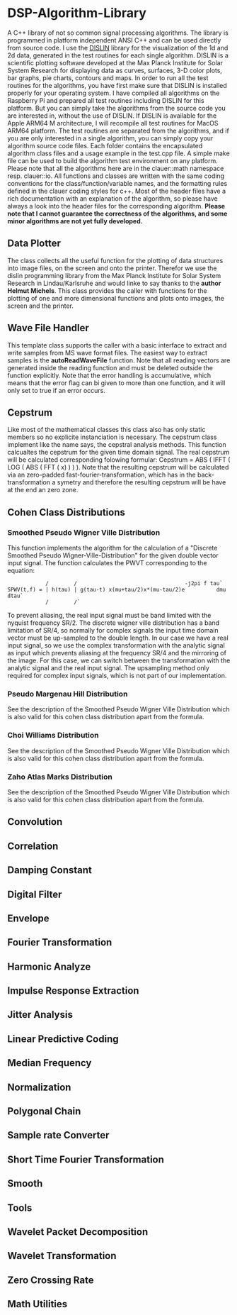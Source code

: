 # DSP-Algorithm-Library
A C++ library of not so common signal processing algorithms. The library is programmed in platform independent ANSI C++ and can be used directly from source code. I use the [DISLIN](https://www.dislin.de) library for the visualization of the 1d and 2d data, generated in the test routines for each single algorithm. DISLIN is a scientific plotting software developed at the Max Planck Institute for Solar System Research for displaying data as curves, surfaces, 3-D color plots, bar graphs, pie charts, contours and maps. In order to run all the test routines for the algorithms, you have first make sure that DISLIN is installed properly for your operating system. I have compiled all algorithms on the Raspberry Pi and prepared all test routines including DISLIN for this platform. But you can simply take the algorithms from the source code you are interested in, without the use of DISLIN. If DISLIN is available for the Apple ARM64 M architecture, I will recompile all test routines for MacOS ARM64 platform. The test routines are separated from the algorithms, and if you are only interested in a single algorithm, you can simply copy your algorithm source code files. Each folder contains the encapsulated algorithm class files and a usage example in the test.cpp file. A simple make file can be used to build the algorithm test environment on any platform. Please note that all the algorithms here are in the clauer::math namespace resp. clauer::io. All functions and classes are written with the same coding conventions for the class/function/variable names, and the formatting rules defined in the clauer coding styles for c++. Most of the header files have a rich documentation with an explanation of the algorithm, so please have always a look into the header files for the corresponding algorithm.  **Please note that I cannot guarantee the correctness of the algorithms, and some minor algorithms are not yet fully developed.**

## Data Plotter
The class collects all the useful function for the plotting of data structures into image files, on the screen and onto the printer. Therefor we use the dislin programming library from the Max Planck Institute for Solar System Research in Lindau/Karlsruhe and would linke to say thanks to the **author Helmut Michels**. This class provides the caller with functions for the plotting of one and more dimensional functions and plots onto images, the screen and the printer.
 
## Wave File Handler
This template class supports the caller with a basic interface to extract and write samples from MS wave format files. The easiest way to extract samples is the **autoReadWaveFile** function. Note that all reading vectors are generated inside the reading function and must be deleted outside the function explicitly. Note that the error handling is accumulative, which means that the error flag can bi given to more than one function, and it will only set to true if an error occurs.
 
## Cepstrum
Like most of the mathematical classes this class also has only static members so no explicite instanciation is necessary. The cepstrum class implement like the name says, the  cepstral analysis methods. This function calcualtes the cepstrum for the given time domain signal. The real cepstrum will be calculated corresponding folowing formular: Cepstrum = ABS ( IFFT ( LOG ( ABS ( FFT ( x) ) ) ). Note that the resulting cepstrum will be calculated via an zero-padded fast-fourier-transformation, which has in the back-transformation a symetry and therefore the resulting cepstrum will be have at the end an zero zone.
  
## Cohen Class Distributions

### Smoothed Pseudo Wigner Ville Distribution
This function implements the algorithm for the calculation of a "Discrete Smoothed Pseudo Wigner-Ville-Distribution" for the given double vector input signal. The function calculates the PWVT corresponding to the equation:

```
            /        /                                  -j2pi f tau`
SPWV(t,f) = | h(tau) | g(tau-t) x(mu+tau/2)x*(mu-tau/2)e          dmu dtau`
            /        /`
```

To prevent aliasing, the real input signal must be band limited with the nyquist frequency SR/2. The discrete wigner ville distribution has a band limitation of SR/4, so normally for complex signals the input time domain vector must be up-sampled to the double length. In our case we have a real input signal, so we use the complex transformation with the analytic signal as input which prevents aliasing at the frequency SR/4 and the mirroring of the image. For this case, we can switch between the transformation with the analytic signal and the real input signal. The upsampling method only required for complex input signals, which is not part of our implementation.
 
### Pseudo Margenau Hill Distribution
See the description of the Smoothed Pseudo Wigner Ville Distribution which is also valid for this cohen class distribution apart from the formula.
 
### Choi Williams Distribution
See the description of the Smoothed Pseudo Wigner Ville Distribution which is also valid for this cohen class distribution apart from the formula.

### Zaho Atlas Marks Distribution
See the description of the Smoothed Pseudo Wigner Ville Distribution which is also valid for this cohen class distribution apart from the formula.

## Convolution

## Correlation

## Damping Constant

## Digital Filter

## Envelope

## Fourier Transformation

## Harmonic Analyze 

## Impulse Response Extraction 

## Jitter Analysis

## Linear Predictive Coding

## Median Frequency

## Normalization

## Polygonal Chain

## Sample rate Converter

## Short Time Fourier Transformation

## Smooth

## Tools

## Wavelet Packet Decomposition

## Wavelet Transformation

## Zero Crossing Rate

## Math Utilities
